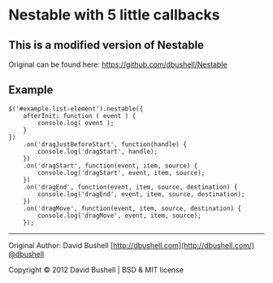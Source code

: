 Nestable with 5 little callbacks
========

## This is a modified version of Nestable

Original can be found here: https://github.com/dbushell/Nestable

## Example
```
$('#example-list-element').nestable({
	afterInit: function ( event ) { 
		console.log( event ); 
	}
})
	.on('dragJustBeforeStart', function(handle) {
		console.log('dragStart', handle);
	})
	.on('dragStart', function(event, item, source) {
		console.log('dragStart', event, item, source);
	})
	.on('dragEnd', function(event, item, source, destination) {
		console.log('dragEnd', event, item, source, destination);
	})
	.on('dragMove', function(event, item, source, destination) {
		console.log('dragMove', event, item, source);
	});
```
* * *

Original Author: David Bushell [http://dbushell.com](http://dbushell.com/) [@dbushell](http://twitter.com/dbushell/)

Copyright © 2012 David Bushell | BSD & MIT license
